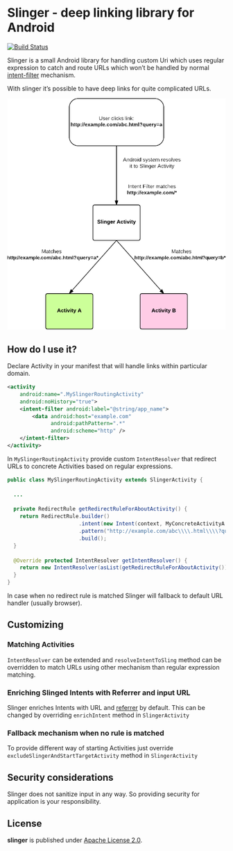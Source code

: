 Slinger - deep linking library for Android 
====================

[![Build Status](https://travis-ci.org/allegro/slinger.svg)](https://travis-ci.org/allegro/slinger)

Slinger is a small Android library for handling custom Uri which uses regular expression to
catch and route URLs which won’t be handled by normal [intent-filter](http://developer.android.com/guide/topics/manifest/data-element.html#path) mechanism.

With slinger it’s possible to have deep links for quite complicated URLs.

![Scheme of Slinger resolving Activities using regular expression](assets/slinger_resolving_mechanism.png)

## How do I use it?

Declare Activity in your manifest that will handle links within particular domain.

```xml
<activity
    android:name=".MySlingerRoutingActivity"
    android:noHistory="true">
    <intent-filter android:label="@string/app_name">
		<data android:host="example.com"
		      android:pathPattern=".*"
              android:scheme="http" />
    </intent-filter>
</activity>
```

In `MySlingerRoutingActivity` provide custom `IntentResolver` that redirect URLs
to concrete Activities based on regular expressions.

```java
public class MySlingerRoutingActivity extends SlingerActivity {

  ...
  
  private RedirectRule getRedirectRuleForAboutActivity() {
    return RedirectRule.builder()
                       .intent(new Intent(context, MyConcreteActivityA.class))
                       .pattern("http://example.com/abc\\\\.html\\\\?query=a.*")
                       .build();
  }
  
  @Override protected IntentResolver getIntentResolver() {
    return new IntentResolver(asList(getRedirectRuleForAboutActivity()));
  }
}
```

In case when no redirect rule is matched Slinger will fallback to default URL handler (usually browser).

## Customizing

### Matching Activities

`IntentResolver` can be extended and `resolveIntentToSling` method can be overridden to match URLs using
other mechanism than regular expression matching.

### Enriching Slinged Intents with Referrer and input URL

Slinger enriches Intents with URL and [referrer](http://developer.android.com/reference/android/app/Activity.html#getReferrer()) by default.
This can be changed by overriding `enrichIntent` method in `SlingerActivity`

### Fallback mechanism when no rule is matched

To provide different way of starting Activities just override `excludeSlingerAndStartTargetActivity` method in `SlingerActivity`

## Security considerations

Slinger does not sanitize input in any way. So providing security for application is your responsibility.

## License

**slinger** is published under [Apache License 2.0](http://www.apache.org/licenses/LICENSE-2.0).